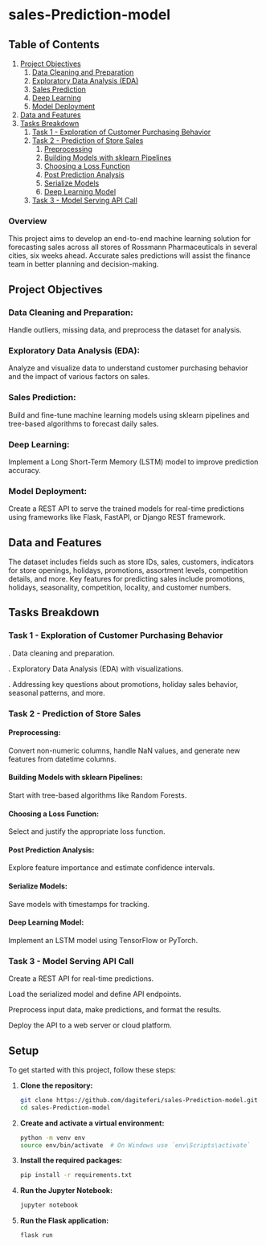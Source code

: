 # sales-Prediction-model

## Table of Contents

1. [Project Objectives](#project-objectives)
   1. [Data Cleaning and Preparation](#data-cleaning-and-preparation)
   2. [Exploratory Data Analysis (EDA)](#exploratory-data-analysis-eda)
   3. [Sales Prediction](#sales-prediction)
   4. [Deep Learning](#deep-learning)
   5. [Model Deployment](#model-deployment)
2. [Data and Features](#data-and-features)
3. [Tasks Breakdown](#tasks-breakdown)
   1. [Task 1 - Exploration of Customer Purchasing Behavior](#task-1---exploration-of-customer-purchasing-behavior)
   2. [Task 2 - Prediction of Store Sales](#task-2---prediction-of-store-sales)
      1. [Preprocessing](#preprocessing)
      2. [Building Models with sklearn Pipelines](#building-models-with-sklearn-pipelines)
      3. [Choosing a Loss Function](#choosing-a-loss-function)
      4. [Post Prediction Analysis](#post-prediction-analysis)
      5. [Serialize Models](#serialize-models)
      6. [Deep Learning Model](#deep-learning-model)
   3. [Task 3 - Model Serving API Call](#task-3---model-serving-api-call)

### Overview

This project aims to develop an end-to-end machine learning solution for forecasting sales across all stores of Rossmann Pharmaceuticals in several cities, six weeks ahead. Accurate sales predictions will assist the finance team in better planning and decision-making.

## Project Objectives

### Data Cleaning and Preparation:

Handle outliers, missing data, and preprocess the dataset for analysis.

### Exploratory Data Analysis (EDA):

Analyze and visualize data to understand customer purchasing behavior and the impact of various factors on sales.

### Sales Prediction:

Build and fine-tune machine learning models using sklearn pipelines and tree-based algorithms to forecast daily sales.

### Deep Learning:

Implement a Long Short-Term Memory (LSTM) model to improve prediction accuracy.

### Model Deployment:

Create a REST API to serve the trained models for real-time predictions using frameworks like Flask, FastAPI, or Django REST framework.

## Data and Features

The dataset includes fields such as store IDs, sales, customers, indicators for store openings, holidays, promotions, assortment levels, competition details, and more. Key features for predicting sales include promotions, holidays, seasonality, competition, locality, and customer numbers.

## Tasks Breakdown

### Task 1 - Exploration of Customer Purchasing Behavior

. Data cleaning and preparation.

. Exploratory Data Analysis (EDA) with visualizations.

. Addressing key questions about promotions, holiday sales behavior, seasonal patterns, and more.

### Task 2 - Prediction of Store Sales

#### Preprocessing:

Convert non-numeric columns, handle NaN values, and generate new features from datetime columns.

#### Building Models with sklearn Pipelines:

Start with tree-based algorithms like Random Forests.

#### Choosing a Loss Function:

Select and justify the appropriate loss function.

#### Post Prediction Analysis:
Explore feature importance and estimate confidence intervals.

#### Serialize Models:
Save models with timestamps for tracking.

#### Deep Learning Model:

Implement an LSTM model using TensorFlow or PyTorch.

### Task 3 - Model Serving API Call

Create a REST API for real-time predictions.

Load the serialized model and define API endpoints.

Preprocess input data, make predictions, and format the results.

Deploy the API to a web server or cloud platform.

## Setup

To get started with this project, follow these steps:

1. **Clone the repository:**

   ```sh
   git clone https://github.com/dagiteferi/sales-Prediction-model.git
   cd sales-Prediction-model
   ```

2. **Create and activate a virtual environment:**

   ```sh
   python -m venv env
   source env/bin/activate  # On Windows use `env\Scripts\activate`
   ```

3. **Install the required packages:**

   ```sh
   pip install -r requirements.txt
   ```

4. **Run the Jupyter Notebook:**

   ```sh
   jupyter notebook
   ```

5. **Run the Flask application:**
   ```sh
   flask run
   ```

